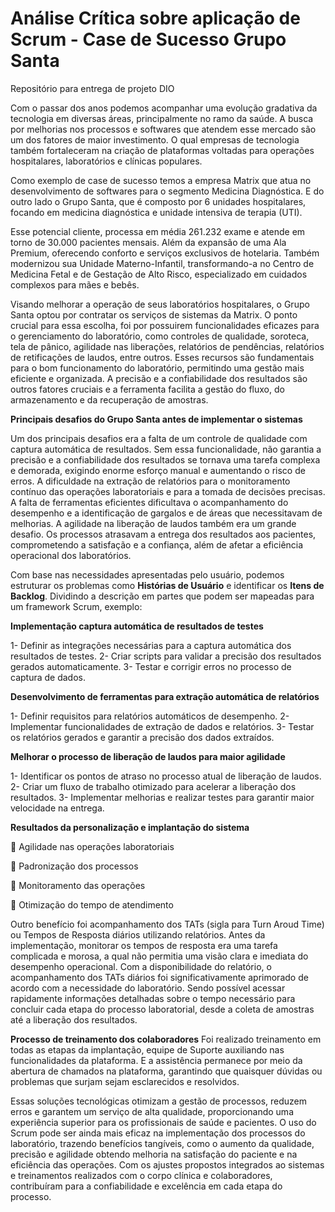 # Análise Crítica sobre aplicação de Scrum - Case de Sucesso Grupo Santa
Repositório para entrega de projeto DIO 

Com o passar dos anos podemos acompanhar uma evolução gradativa da tecnologia em diversas áreas, principalmente no ramo da saúde. 
A busca por melhorias nos processos e softwares que atendem esse mercado são um dos fatores de maior investimento. O qual empresas de tecnologia também fortaleceram na criação de plataformas voltadas para operações hospitalares, laboratórios e clínicas populares. 

Como exemplo de case de sucesso temos a empresa Matrix que atua no desenvolvimento de softwares para o segmento Medicina Diagnóstica. E do outro lado o Grupo Santa, que é composto por 6 unidades hospitalares, focando em medicina diagnóstica e unidade intensiva de terapia (UTI).

Esse potencial cliente, processa em média 261.232 exame e atende em torno de 30.000 pacientes mensais. Além da expansão de uma Ala Premium, oferecendo conforto e serviços exclusivos de hotelaria. Também modernizou sua Unidade Materno-Infantil, transformando-a no Centro de Medicina Fetal e de Gestação de Alto Risco, especializado em cuidados complexos para mães e bebês. 

Visando melhorar a operação de seus laboratórios hospitalares, o Grupo Santa optou por contratar os serviços de sistemas da Matrix. O ponto crucial para essa escolha, foi por possuirem funcionalidades eficazes para o gerenciamento do laboratório, como controles de qualidade, soroteca, tela de pânico, agilidade nas liberações, relatórios de pendências, relatórios de retificações de laudos, entre outros. Esses recursos são fundamentais para o bom funcionamento do laboratório, permitindo uma gestão mais eficiente e organizada. A precisão e a confiabilidade dos resultados são outros fatores cruciais e a ferramenta facilita a gestão do fluxo, do armazenamento e da recuperação de amostras. 

**Principais desafios do Grupo Santa antes de implementar o sistemas**

Um dos principais desafios era a falta de um controle de qualidade com captura automática de resultados. Sem essa funcionalidade, não garantia a precisão e a confiabilidade dos resultados se tornava uma tarefa complexa e demorada, exigindo enorme esforço manual e aumentando o risco de erros. 
A dificuldade na extração de relatórios para o monitoramento contínuo das operações laboratoriais e para a tomada de decisões precisas. A falta de ferramentas eficientes dificultava o acompanhamento do desempenho e a identificação de gargalos e de áreas que necessitavam de melhorias.
A agilidade na liberação de laudos também era um grande desafio. Os processos atrasavam a entrega dos resultados aos pacientes, comprometendo a satisfação e a confiança, além de afetar a eficiência operacional dos laboratórios. 

Com base nas necessidades apresentadas pelo usuário, podemos estruturar os problemas como **Histórias de Usuário** e identificar os **Itens de Backlog**. Dividindo a descrição em partes que podem ser mapeadas para um framework Scrum, exemplo:  

**Implementação captura automática de resultados de testes**

1- Definir as integrações necessárias para a captura automática dos resultados de testes.
2- Criar scripts para validar a precisão dos resultados gerados automaticamente.
3- Testar e corrigir erros no processo de captura de dados.

**Desenvolvimento de ferramentas para extração automática de relatórios**

1- Definir requisitos para relatórios automáticos de desempenho.
2- Implementar funcionalidades de extração de dados e relatórios.
3- Testar os relatórios gerados e garantir a precisão dos dados extraídos.

**Melhorar o processo de liberação de laudos para maior agilidade**

1- Identificar os pontos de atraso no processo atual de liberação de laudos.
2- Criar um fluxo de trabalho otimizado para acelerar a liberação dos resultados.
3- Implementar melhorias e realizar testes para garantir maior velocidade na entrega.


**Resultados da personalização e implantação do sistema**

🚀 Agilidade nas operações laboratoriais 

🚀 Padronização dos processos 

🚀 Monitoramento das operações 

🚀 Otimização do tempo de atendimento 

Outro benefício foi acompanhamento dos TATs (sigla para Turn Aroud Time) ou Tempos de Resposta diários utilizando relatórios. Antes da implementação, monitorar os tempos de resposta era uma tarefa complicada e morosa, a qual não permitia uma visão clara e imediata do desempenho operacional. Com a disponibilidade do relatório, o acompanhamento dos TATs diários foi significativamente aprimorado de acordo com a necessidade do laboratório. Sendo possível acessar rapidamente informações detalhadas sobre o tempo necessário para concluir cada etapa do processo laboratorial, desde a coleta de amostras até a liberação dos resultados.  

**Processo de treinamento dos colaboradores**
Foi realizado treinamento em todas as etapas da implantação, equipe de Suporte auxiliando nas funcionalidades da plataforma. E a assistência permanece por meio da abertura de chamados na plataforma, garantindo que quaisquer dúvidas ou problemas que surjam sejam esclarecidos e resolvidos. 

Essas soluções tecnológicas otimizam a gestão de processos, reduzem erros e garantem um serviço de alta qualidade, proporcionando uma experiência superior para os profissionais de saúde e pacientes. O uso do Scrum pode ser ainda mais eficaz na implementação dos processos do laboratório, trazendo benefícios tangíveis, como o aumento da qualidade, precisão e agilidade obtendo melhoria na satisfação do paciente e na eficiência das operações. Com os ajustes propostos integrados ao sistemas e treinamentos realizados com o corpo clínica e colaboradores, contribuíram para a confiabilidade e excelência em cada etapa do processo. 

  
